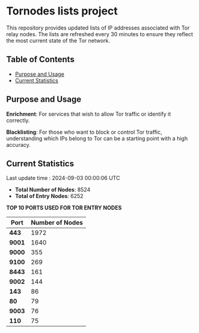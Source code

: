 # Tornodes lists project

This repository provides updated lists of IP addresses associated with Tor relay nodes. The lists are refreshed every 30 minutes to ensure they reflect the most current state of the Tor network.

## Table of Contents

- [Purpose and Usage](#purpose-and-usage)
- [Current Statistics](#current-statistics)


## Purpose and Usage

**Enrichment**: For services that wish to allow Tor traffic or identify it correctly.

**Blacklisting**: For those who want to block or control Tor traffic, understanding which IPs belong to Tor can be a starting point with a high accuracy.

## Current Statistics

Last update time : 2024-09-03 00:00:06 UTC

- **Total Number of Nodes**: 8524
- **Total of Entry Nodes**: 6252

**TOP 10 PORTS USED FOR TOR ENTRY NODES**

| **Port** | **Number of Nodes** |
|------|-----------------|
| **443**   | 1972  |
| **9001**   | 1640  |
| **9000**   | 355  |
| **9100**   | 269  |
| **8443**   | 161  |
| **9002**   | 144  |
| **143**   | 86  |
| **80**   | 79  |
| **9003**   | 76  |
| **110**   | 75  |

